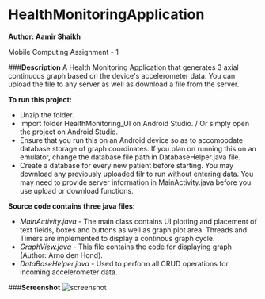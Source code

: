 # HealthMonitoringApplication
**Author: Aamir Shaikh**

Mobile Computing Assignment - 1

###**Description** 
A Health Monitoring Application that generates 3 axial continuous graph based on the device's accelerometer data. You can upload the file to any server as well as download a file from the server.

**To run this project:**
- Unzip the folder.
- Import folder HealthMonitoring_UI on Android Studio. / Or simply open the project on Android Studio.
- Ensure that you run this on an Android device so as to accomoodate database storage of graph coordinates. If you plan on running this on an emulator, change the database file path in DatabaseHelper.java file. 
- Create a database for every new patient before starting. You may download any previously uploaded filr to run without entering data. You may need to provide server information in MainActivity.java before you use upload or download functions.

**Source code contains three java files:**
- *MainActivity.java* - The main class contains UI plotting and placement of text fields, boxes and buttons as well as graph plot area. Threads and Timers are implemented to display a continous graph cycle.
- *GraphView.java* - This file contains the code for displaying graph (Author: Arno den Hond).
- *DataBaseHelper.java* - Used to perform all CRUD operations for incoming accelerometer data.

###**Screenshot**
![screenshot](https://user-images.githubusercontent.com/19358241/27766797-6a51ec48-5e9a-11e7-9179-6ec1d808f632.png)
